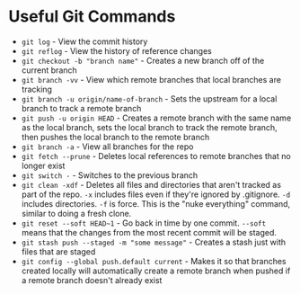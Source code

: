 # Useful Git Commands
- `git log` - View the commit history
- `git reflog` - View the history of reference changes
- `git checkout -b "branch name"` - Creates a new branch off of the current branch
- `git branch -vv` - View which remote branches that local branches are tracking
- `git branch -u origin/name-of-branch` - Sets the upstream for a local branch to track a remote branch
- `git push -u origin HEAD` - Creates a remote branch with the same name as the local branch, sets the local branch to track the remote branch, then pushes the local branch to the remote branch
- `git branch -a` - View all branches for the repo
- `git fetch --prune` - Deletes local references to remote branches that no longer exist
- `git switch -` - Switches to the previous branch
- `git clean -xdf` - Deletes all files and directories that aren't tracked as part of the repo. `-x` includes files even if they're ignored by .gitignore. `-d` includes directories. `-f` is force. This is the "nuke everything" command, similar to doing a fresh clone.
- `git reset --soft HEAD~1` - Go back in time by one commit. `--soft` means that the changes from the most recent commit will be staged.
- `git stash push --staged -m "some message"` - Creates a stash just with files that are staged
- `git config --global push.default current` - Makes it so that branches created locally will automatically create a remote branch when pushed if a remote branch doesn't already exist
